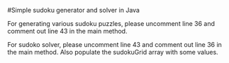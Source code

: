 #Simple sudoku generator and solver in Java

For generating various sudoku puzzles, please uncomment line 36 and comment out line 43 in the main method.

For sudoko solver, please uncomment line 43 and comment out line 36 in the main method. Also populate the sudokuGrid array with some values.

